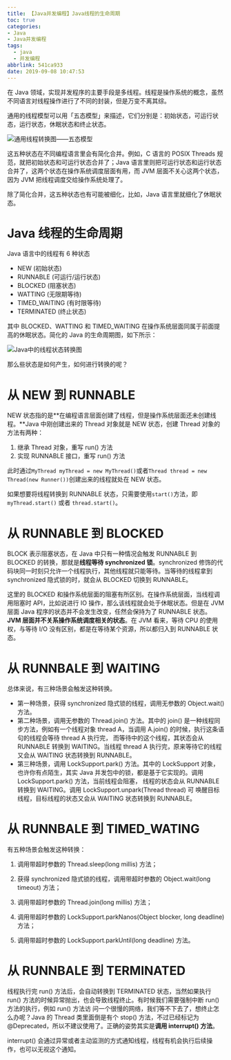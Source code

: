 ```yaml
---
title: 【Java并发编程】Java线程的生命周期
toc: true
categories:
- Java
- Java并发编程
tags:
  - java
  - 并发编程
abbrlink: 541ca933
date: 2019-09-08 10:47:53
---
```


在 Java 领域，实现并发程序的主要手段是多线程。线程是操作系统的概念，虽然不同语言对线程操作进行了不同的封装，但是万变不离其综。

通用的线程模型可以用「五态模型」来描述，它们分别是：初始状态，可运行状态，运行状态，休眠状态和终止状态。

![通用线程转换图——五态模型](http://image.shuiyujie.com/2019-09-08-12-04-35.png)

这五种状态在不同编程语言里会有简化合并。例如，C 语言的 POSIX Threads 规范，就把初始状态和可运行状态合并了；Java 语言里则把可运行状态和运行状态合并了，这两个状态在操作系统调度层面有用，而 JVM 层面不关心这两个状态，因为 JVM 把线程调度交给操作系统处理了。

除了简化合并，这五种状态也有可能被细化，比如，Java 语言里就细化了休眠状态。

<!-- more -->

# Java 线程的生命周期

Java 语言中的线程有 6 种状态

- NEW (初始状态)
- RUNNABLE (可运行/运行状态)
- BLOCKED (阻塞状态)
- WATTING (无限期等待)
- TIMED_WAITING (有时限等待)
- TERMINATED (终止状态)

其中 BLOCKED、WATTING 和 TIMED_WAITING 在操作系统层面同属于前面提高的休眠状态。简化的 Java 的生命周期图，如下所示：

![Java中的线程状态转换图](http://image.shuiyujie.com/2019-09-08-12-11-20.png)

那么些状态是如何产生，如何进行转换的呢？

# 从 NEW 到 RUNNABLE

NEW 状态指的是**在编程语言层面创建了线程，但是操作系统层面还未创建线程。**Java 中刚创建出来的 Thread 对象就是 NEW 状态，创建 Thread 对象的方法有两种：

1. 继承 Thread 对象，重写 run() 方法
2. 实现 RUNNABLE 接口，重写 run() 方法

此时通过`MyThread myThread = new MyThread()`或者`Thread thread = new Thread(new Runner())`创建出来的线程就处在 NEW 状态。

如果想要将线程转换到 RUNNABLE 状态，只需要使用`start()`方法，即`myThread.start()` 或者 `thread.start()`。	

# 从 RUNNABLE 到 BLOCKED

BLOCK 表示阻塞状态，在 Java 中只有一种情况会触发 RUNNABLE 到 BLOCKED 的转换，那就是**线程等待 synchronized 锁**。synchronized 修饰的代码块同一时刻只允许一个线程执行，其他线程就只能等待。当等待的线程拿到 synchronized 隐式锁的时，就会从 BLOCKED 切换到 RUNNABLE。

这里的 BLOCKED 和操作系统层面的阻塞有所区别。在操作系统层面，当线程调用阻塞时 API，比如说进行 IO 操作，那么该线程就会处于休眠状态。但是在 JVM 层面 Java 程序的状态并不会发生改变，任然会保持为了 RUNNABLE 状态。**JVM 层面并不关系操作系统调度相关的状态**。在 JVM 看来，等待 CPU 的使用权，与等待 I/O 没有区别，都是在等待某个资源，所以都归入到 RUNNABLE 状态。

# 从 RUNNBALE 到 WAITING

总体来说，有三种场景会触发这种转换。

- 第一种场景，获得 synchronized 隐式锁的线程，调用无参数的 Object.wait() 方法。
- 第二种场景，调用无参数的 Thread.join() 方法。其中的 join() 是一种线程同步方法，例如有一个线程对象 thread A，当调用 A.join() 的时候，执行这条语句的线程会等待 thread A 执行完， 而等待中的这个线程，其状态会从 RUNNABLE 转换到 WAITING。当线程 thread A 执行完，原来等待它的线程又会从 WAITING 状态转换到 RUNNABLE。
- 第三种场景，调用 LockSupport.park() 方法。其中的 LockSupport 对象，也许你有点陌生，其实 Java 并发包中的锁，都是基于它实现的。调用 LockSupport.park() 方法，当前线程会阻塞， 线程的状态会从 RUNNABLE 转换到 WAITING。调用 LockSupport.unpark(Thread thread) 可 唤醒目标线程，目标线程的状态又会从 WAITING 状态转换到 RUNNABLE。

# 从 RUNNBALE 到 TIMED_WATING 

有五种场景会触发这种转换：

1. 调用带超时参数的 Thread.sleep(long millis) 方法；

2. 获得 synchronized 隐式锁的线程，调用带超时参数的 Object.wait(long timeout) 方法；

3. 调用带超时参数的 Thread.join(long millis) 方法；

4. 调用带超时参数的 LockSupport.parkNanos(Object blocker, long deadline) 方法；

5. 调用带超时参数的 LockSupport.parkUntil(long deadline) 方法。

# 从 RUNNBALE 到 TERMINATED

线程执行完 run() 方法后，会自动转换到 TERMINATED 状态，当然如果执行 run() 方法的时候异常抛出，也会导致线程终止。有时候我们需要强制中断 run() 方法的执行，例如 run() 方法访 问一个很慢的网络，我们等不下去了，想终止怎么办呢？Java 的 Thread 类里面倒是有个 stop() 方法，不过已经标记为 @Deprecated，所以不建议使用了。正确的姿势其实是**调用 interrupt() 方法**。

interrupt() 会通过异常或者主动监测的方式通知线程，线程有机会执行后续操作，也可以无视这个通知。